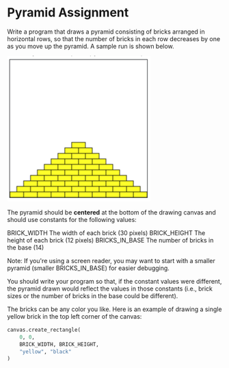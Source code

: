 # Pyramid Assignment

Write a program that draws a pyramid consisting of bricks arranged in horizontal rows, so that the number of bricks in each row decreases by one as you move up the pyramid. A sample run is shown below.

![Pyramid](./img/pyramid.png)

The pyramid should be **centered** at the bottom of the drawing canvas and should use constants for the following values:

BRICK_WIDTH The width of each brick (30 pixels) 
BRICK_HEIGHT The height of each brick (12 pixels) 
BRICKS_IN_BASE The number of bricks in the base (14)

Note: If you're using a screen reader, you may want to start with a smaller pyramid (smaller BRICKS_IN_BASE) for easier debugging.

You should write your program so that, if the constant values were different, the pyramid drawn would reflect the values in those constants (i.e., brick sizes or the number of bricks in the base could be different).

The bricks can be any color you like. Here is an example of drawing a single yellow brick in the top left corner of the canvas:

```python
canvas.create_rectangle(
    0, 0, 
    BRICK_WIDTH, BRICK_HEIGHT, 
    "yellow", "black"
)